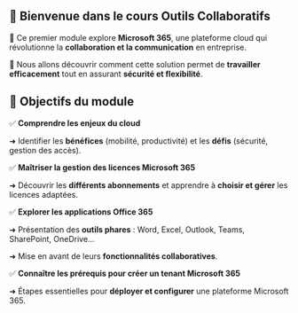 ## 📌 **Bienvenue dans le cours Outils Collaboratifs**

🔹 Ce premier module explore **Microsoft 365**, une plateforme cloud qui révolutionne la **collaboration et la communication** en entreprise.

🔹 Nous allons découvrir comment cette solution permet de **travailler efficacement** tout en assurant **sécurité et flexibilité**.



## **🎯 Objectifs du module**

✅ **Comprendre les enjeux du cloud**

➜ Identifier les **bénéfices** (mobilité, productivité) et les **défis** (sécurité, gestion des accès).

✅ **Maîtriser la gestion des licences Microsoft 365** 

➜ Découvrir les **différents abonnements** et apprendre à **choisir et gérer** les licences adaptées.

✅ **Explorer les applications Office 365** 

➜ Présentation des **outils phares** : Word, Excel, Outlook, Teams, SharePoint, OneDrive… 

➜ Mise en avant de leurs **fonctionnalités collaboratives**.

✅ **Connaître les prérequis pour créer un tenant Microsoft 365**

➜ Étapes essentielles pour **déployer et configurer** une plateforme Microsoft 365.

